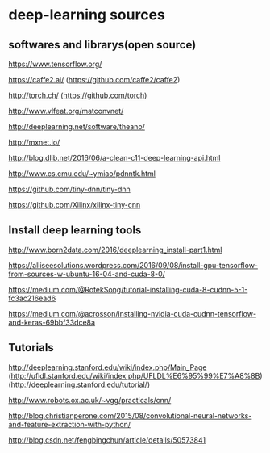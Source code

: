 # deep-learning sources

## softwares and librarys(open source)

https://www.tensorflow.org/

https://caffe2.ai/ (https://github.com/caffe2/caffe2)

http://torch.ch/  (https://github.com/torch) 

http://www.vlfeat.org/matconvnet/

http://deeplearning.net/software/theano/ 

http://mxnet.io/  

http://blog.dlib.net/2016/06/a-clean-c11-deep-learning-api.html 

http://www.cs.cmu.edu/~ymiao/pdnntk.html 

https://github.com/tiny-dnn/tiny-dnn 

https://github.com/Xilinx/xilinx-tiny-cnn 

## Install deep learning tools

http://www.born2data.com/2016/deeplearning_install-part1.html

https://alliseesolutions.wordpress.com/2016/09/08/install-gpu-tensorflow-from-sources-w-ubuntu-16-04-and-cuda-8-0/

https://medium.com/@RotekSong/tutorial-installing-cuda-8-cudnn-5-1-fc3ac216ead6

https://medium.com/@acrosson/installing-nvidia-cuda-cudnn-tensorflow-and-keras-69bbf33dce8a

## Tutorials
http://deeplearning.stanford.edu/wiki/index.php/Main_Page (http://ufldl.stanford.edu/wiki/index.php/UFLDL%E6%95%99%E7%A8%8B) (http://deeplearning.stanford.edu/tutorial/)

http://www.robots.ox.ac.uk/~vgg/practicals/cnn/ 

http://blog.christianperone.com/2015/08/convolutional-neural-networks-and-feature-extraction-with-python/ 

http://blog.csdn.net/fengbingchun/article/details/50573841



